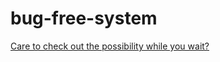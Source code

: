 # bug-free-system

[Care to check out the possibility while you wait?](https://en.wikipedia.org/wiki/Shannon_number)
